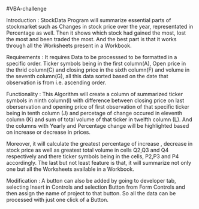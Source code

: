 #VBA-challenge

Introduction : StockData Program will summarize essential parts of stockmarket such as Changes in stock price over the year, representated in Percentage as well. Then it shows which stock had gained the most, lost the most and been traded the most. And the best part is that it works through all the Worksheets present in a Workbook.

Requirements : It requires Data to be processsed to be formatted in a specific order. Ticker symbols being in the first column(A), Open price in the thrid column(C) and closing price in the sixth column(F) and volume in the seventh column(G), all this data sorted based on the date that observation is from i.e. ascending order.

Functionality : This Algorithm will create a column of summarized ticker symbols in ninth column(I) with difference between closing price on last oberservation and opening price of first observation of that specific ticker being in tenth column (J) and percetage of change occured in eleventh column (K) and sum of total volume of that ticker in twelfth column (L). And the columns with Yearly and Percentage change will be highlighted based on increase or decrease in prices.

Moreover, it will calculate the greatest percentage of increase , decrease in stock price as well as greatest total volume in cells Q2,Q3 and Q4 respectively and there ticker symbols being in the cells, P2,P3 and P4 accordingly. The last but not least feature is that, it will summarize not only one but all the Worksheets available in a Workbook.

Modification : A button can also be added by going to developer tab, selecting Insert in Controls and selection Button from Form Controls and then assign the name of project to that button. So all the data can be processed with just one click of a Button.
